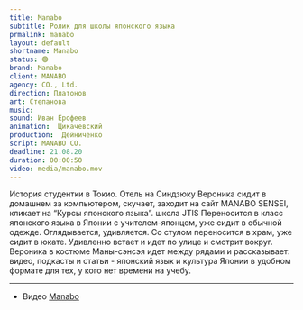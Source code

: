 ```yaml
---
title: Manabo
subtitle: Ролик для школы японского языка
prmalink: manabo
layout: default
shortname: Manabo
status: 🟢
brand: Manabo
client: MANABO
agency: CO., Ltd.
direction: Платонов
art: Степанова
music:  
sound: Иван Ерофеев
animation:  Щикачевский
production:  Дейниченко
script: MANABO CO.
deadline: 21.08.20
duration: 00:00:50
video: media/manabo.mov
---
```


История студентки в Токио. Отель на Синдзюку Вероника сидит в домашнем за компьютером, скучает, заходит на сайт MANABO SENSEI, кликает на “Курсы японского языка”. школа JTIS Переносится в класс японского языка в Японии с учителем-японцем, уже сидит в обычной одежде. Оглядывается, удивляется. Со стулом переносится в храм, уже сидит в юкате. Удивленно встает и идет по улице и смотрит вокруг. Вероника в костюме Маны-сэнсэя идет между рядами и рассказывает: видео, подкасты и статьи - японский язык и культура Японии в удобном формате для тех, у кого нет времени на учебу.

---

+ Видео [Manabo](xxxxx)

